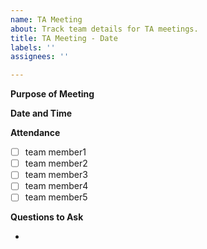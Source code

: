 ```yaml
---
name: TA Meeting
about: Track team details for TA meetings.
title: TA Meeting - Date
labels: ''
assignees: ''

---
```


**Purpose of Meeting**

**Date and Time**

**Attendance**

- [ ] team member1
- [ ] team member2
- [ ] team member3
- [ ] team member4
- [ ] team member5

**Questions to Ask**

-
